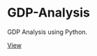 # GDP-Analysis

GDP Analysis using Python.

[View](https://colab.research.google.com/github/2KAbhishek/GDP-Analysis/blob/master/GDP-Analysis.ipynb)
